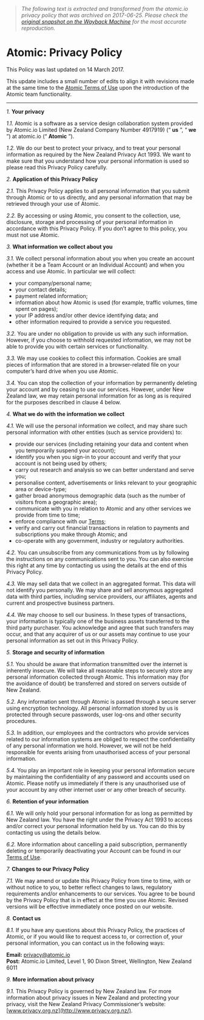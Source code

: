 > *The following text is extracted and transformed from the atomic.io privacy policy that was archived on 2017-06-25. Please check the [original snapshot on the Wayback Machine](https://web.archive.org/web/20170625153157id_/http%3A//www.atomic.io/privacy) for the most accurate reproduction.*

# Atomic: Privacy Policy

This Policy was last updated on 14 March 2017.

This update includes a small number of edits to align it with revisions made at the same time to the [Atomic Terms of Use](https://web.archive.org/terms) upon the introduction of the Atomic team functionality.

* * *

_1._ **Your privacy**

_1.1._ Atomic is a software as a service design collaboration system provided by Atomic.io Limited (New Zealand Company Number 4917919) (“ **us** ”, “ **we** ”) at atomic.io (“ **Atomic** ”).

_1.2._ We do our best to protect your privacy, and to treat your personal information as required by the New Zealand Privacy Act 1993. We want to make sure that you understand how your personal information is used so please read this Privacy Policy carefully.

_2._ **Application of this Privacy Policy**

_2.1._ This Privacy Policy applies to all personal information that you submit through Atomic or to us directly, and any personal information that may be retrieved through your use of Atomic.

_2.2._ By accessing or using Atomic, you consent to the collection, use, disclosure, storage and processing of your personal information in accordance with this Privacy Policy. If you don’t agree to this policy, you must not use Atomic.

_3._ **What information we collect about you**

_3.1._ We collect personal information about you when you create an account (whether it be a Team Account or an Individual Account) and when you access and use Atomic. In particular we will collect:

  * your company/personal name;
  * your contact details;
  * payment related information;
  * information about how Atomic is used (for example, traffic volumes, time spent on pages);
  * your IP address and/or other device identifying data; and
  * other information required to provide a service you requested.



_3.2._ You are under no obligation to provide us with any such information. However, if you choose to withhold requested information, we may not be able to provide you with certain services or functionality.

_3.3._ We may use cookies to collect this information. Cookies are small pieces of information that are stored in a browser-related file on your computer’s hard drive when you use Atomic.

_3.4._ You can stop the collection of your information by permanently deleting your account and by ceasing to use our services. However, under New Zealand law, we may retain personal information for as long as is required for the purposes described in clause 4 below.

_4._ **What we do with the information we collect**

_4.1._ We will use the personal information we collect, and may share such personal information with other entities (such as service providers) to:

  * provide our services (including retaining your data and content when you temporarily suspend your account);
  * identify you when you sign-in to your account and verify that your account is not being used by others;
  * carry out research and analysis so we can better understand and serve you;
  * personalise content, advertisements or links relevant to your geographic area or device-type;
  * gather broad anonymous demographic data (such as the number of visitors from a geographic area);
  * communicate with you in relation to Atomic and any other services we provide from time to time;
  * enforce compliance with our [Terms](https://web.archive.org/terms);
  * verify and carry out financial transactions in relation to payments and subscriptions you make through Atomic; and
  * co-operate with any government, industry or regulatory authorities.



_4.2._ You can unsubscribe from any communications from us by following the instructions on any communications sent to you. You can also exercise this right at any time by contacting us using the details at the end of this Privacy Policy.

_4.3._ We may sell data that we collect in an aggregated format. This data will not identify you personally. We may share and sell anonymous aggregated data with third parties, including service providers, our affiliates, agents and current and prospective business partners.

_4.4._ We may choose to sell our business. In these types of transactions, your information is typically one of the business assets transferred to the third party purchaser. You acknowledge and agree that such transfers may occur, and that any acquirer of us or our assets may continue to use your personal information as set out in this Privacy Policy.

_5._ **Storage and security of information**

_5.1._ You should be aware that information transmitted over the internet is inherently insecure. We will take all reasonable steps to securely store any personal information collected through Atomic. This information may (for the avoidance of doubt) be transferred and stored on servers outside of New Zealand.

_5.2._ Any information sent through Atomic is passed through a secure server using encryption technology. All personal information stored by us is protected through secure passwords, user log-ons and other security procedures.

_5.3._ In addition, our employees and the contractors who provide services related to our information systems are obliged to respect the confidentiality of any personal information we hold. However, we will not be held responsible for events arising from unauthorised access of your personal information.

_5.4._ You play an important role in keeping your personal information secure by maintaining the confidentiality of any password and accounts used on Atomic. Please notify us immediately if there is any unauthorised use of your account by any other internet user or any other breach of security.

_6._ **Retention of your information**

_6.1._ We will only hold your personal information for as long as permitted by New Zealand law. You have the right under the Privacy Act 1993 to access and/or correct your personal information held by us. You can do this by contacting us using the details below.

_6.2._ More information about cancelling a paid subscription, permanently deleting or temporarily deactivating your Account can be found in our [Terms of Use](https://web.archive.org/terms).

_7._ **Changes to our Privacy Policy**

_7.1._ We may amend or update this Privacy Policy from time to time, with or without notice to you, to better reflect changes to laws, regulatory requirements and/or enhancements to our services. You agree to be bound by the Privacy Policy that is in effect at the time you use Atomic. Revised versions will be effective immediately once posted on our website.

_8._ **Contact us**

_8.1._ If you have any questions about this Privacy Policy, the practices of Atomic, or if you would like to request access to, or correction of, your personal information, you can contact us in the following ways:

**Email:** [privacy@atomic.io](mailto:privacy@atomic.io)  
**Post:** Atomic.io Limited, Level 1, 90 Dixon Street, Wellington, New Zealand 6011

_9._ **More information about privacy**

_9.1._ This Privacy Policy is governed by New Zealand law. For more information about privacy issues in New Zealand and protecting your privacy, visit the New Zealand Privacy Commissioner’s website: [www.privacy.org.nz](http://www.privacy.org.nz/).
